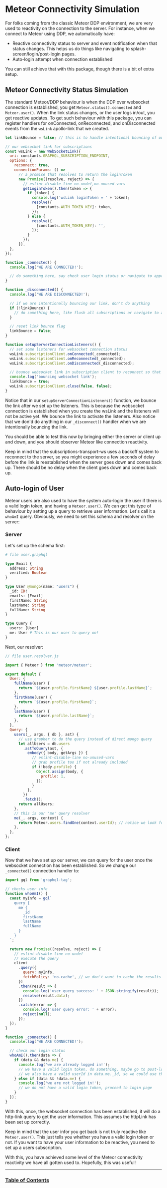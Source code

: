 # Meteor Connectivity Simulation

For folks coming from the classic Meteor DDP environment, we are very used to reactivity on the connection to the server. For instance, when we connect to Meteor using DDP, we automatically have:

- Reactive connectivity status to server and event notification when that status changes. This helps us do things like navigating to splash-screen/login/post-login pages.
- Auto-login attempt when connection established

You can still achieve that with this package, though there is a bit of extra setup.

## Meteor Connectivity Status Simulation

The standard Meteor/DDP behaviour is when the DDP over websocket connection is established, you get `Meteor.status().connected` and `Meteor.user()`. When the link status changes, or the user logs in/out, you get reactive updates. To get such behaviour with this package, you can register handlers for onConnected, onReconnected, and onDisconnected events from the `wsLink` apollo-link that we created.

```js
let linkBounce = false; // this is to handle intentional bouncing of our link

// our websocket link for subscriptions
const wsLink = new WebSocketLink({
  uri: constants.GRAPHQL_SUBSCRIPTION_ENDPOINT,
  options: {
    reconnect: true,
    connectionParams: () =>
      // a promise that resolves to return the loginToken
      new Promise((resolve, reject) => {
        // eslint-disable-line no-undef,no-unused-vars
        getLoginToken().then(token => {
          if (token) {
            console.log('wsLink loginToken = ' + token);
            resolve({
              [constants.AUTH_TOKEN_KEY]: token,
            });
          } else {
            resolve({
              [constants.AUTH_TOKEN_KEY]: '',
            });
          }
        });
      }),
  },
});

function _connected() {
  console.log('WE ARE CONNECTED!');

  // do something here, say check user login status or navigate to appropriate page
}

function _disconnected() {
  console.log('WE ARE DISCONNECTED!');

  // if we are intentionally bouncing our link, don't do anything
  if (!linkBounce) {
    // do something here, like flush all subscriptions or navigate to a different page
  }

  // reset link bounce flag
  linkBounce = false;
}

function setupServerConnectionListeners() {
  // set some listeners for websocket connection status
  wsLink.subscriptionClient.onConnected(_connected);
  wsLink.subscriptionClient.onReconnected(_connected);
  wsLink.subscriptionClient.onDisconnected(_disconnected);

  // bounce websocket link in subscription client to reconnect so that our listeners are active
  console.log('bouncing websocket link');
  linkBounce = true;
  wsLink.subscriptionClient.close(false, false);
}
```

Notice that in our `setupServerConnectionListeners()` function, we bounce the link after we set up the listeners. This is because the websocket connection is established when you create the wsLink and the listeners will not be active yet. We bounce the link to activate the listeners. Also notice that we don'd do anything in our `_disconnect()` handler when we are intentionally bouncing the link.

You should be able to test this now by bringing either the server or client up and down, and you should observer Meteor like connection reactivity.

Keep in mind that the subscriptions-transport-ws uses a backoff system to reconnect to the server, so you might experience a few seconds of delay before the link is reestablished when the server goes down and comes back up. There should be no delay when the client goes down and comes back up.

## Auto-login of User

Meteor users are also used to have the system auto-login the user if there is a valid login token, and having a `Meteor.user()`. We can get this type of behaviour by setting up a query to retrieve user information. Let's call it a `whoAmI` query. Obviously, we need to set this schema and resolver on the server:

### Server

Let's set up the schema first:

```graphql
# file user.graphql

type Email {
  address: String
  verified: Boolean
}

type User @mongo(name: "users") {
  _id: ID!
  emails: [Email]
  firstName: String
  lastName: String
  fullName: String
}

type Query {
  users: [User]
  me: User # This is our user to query on!
}
```

Next, our resolver:

```js
// file user.resolver.js

import { Meteor } from 'meteor/meteor';

export default {
  User: {
    fullName(user) {
      return `${user.profile.firstName} ${user.profile.lastName}`;
    },
    firstName(user) {
      return `${user.profile.firstName}`;
    },
    lastName(user) {
      return `${user.profile.lastName}`;
    },
  },
  Query: {
    users(_, args, { db }, ast) {
      // use grapher to do the query instead of direct mongo query
      let allUsers = db.users
        .astToQuery(ast, {
          embody({ body, getArgs }) {
            // eslint-disable-line no-unused-vars
            // grab profile too if not already included
            if (!body.profile) {
              Object.assign(body, {
                profile: 1,
              });
            }
          },
        })
        .fetch();
      return allUsers;
    },
    // this is our 'me' query resolver
    me(_, args, context) {
      return Meteor.users.findOne(context.userId); // notice we look for the userId, so we are looking for a valid login token
    },
  },
};
```

### Client

Now that we have set up our server, we can query for the user once the websocket connection has been established. So we change our `_connected()` connection handler to:

```js
import gql from 'graphql-tag';

// checks user info
function whoAmI() {
  const myInfo = gql`
    query {
      me {
        _id
        firstName
        lastName
        fullName
      }
    }
  `;

  return new Promise((resolve, reject) => {
    // eslint-disable-line no-undef
    // execute the query
    client
      .query({
        query: myInfo,
        fetchPolicy: 'no-cache', // we don't want to cache the results
      })
      .then(result => {
        console.log('user query success: ' + JSON.stringify(result));
        resolve(result.data);
      })
      .catch(error => {
        console.log('user query error: ' + error);
        reject(null);
      });
  });
}

function _connected() {
  console.log('WE ARE CONNECTED!');

  // check our login status
  whoAmI().then(data => {
    if (data && data.me) {
      console.log('we are already logged in!');
      // we have a valid login token, do something, maybe go to post-login page
      // we also have a valid userId in data.me._id, so we could use that elsewhere
    } else if (data && !data.me) {
      console.log('we are not logged in!');
      // we do not have a valid login token, proceed to login page
    }
  });
}
```

With this, once, the websocket connection has been established, it will do a http-link query to get the user information. This assumes the httpLink has been set up correctly.

Keep in mind that the user infor you get back is not truly reactive like `Meteor.user()`. This just tells you whether you have a valid login token or not. If you want to have your user information to be reactive, you need to set up a users subscription.

With this, you have achieved some level of the Meteor connectivity reactivity we have all gotten used to. Hopefully, this was useful!

---

### [Table of Contents](index.md)
